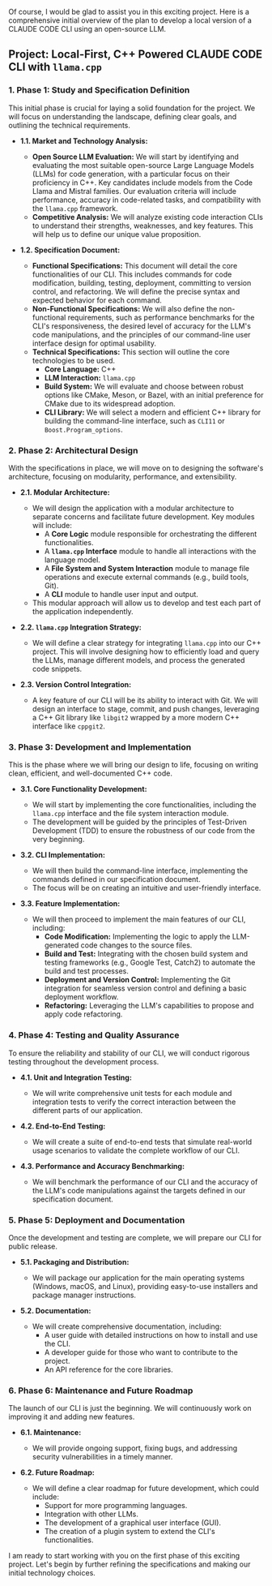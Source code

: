 Of course, I would be glad to assist you in this exciting project. Here is a comprehensive initial overview of the plan to develop a local version of a CLAUDE CODE CLI using an open-source LLM.

## Project: Local-First, C++ Powered CLAUDE CODE CLI with `llama.cpp`

### 1. Phase 1: Study and Specification Definition

This initial phase is crucial for laying a solid foundation for the project. We will focus on understanding the landscape, defining clear goals, and outlining the technical requirements.

* **1.1. Market and Technology Analysis:**
    * **Open Source LLM Evaluation:** We will start by identifying and evaluating the most suitable open-source Large Language Models (LLMs) for code generation, with a particular focus on their proficiency in C++. Key candidates include models from the Code Llama and Mistral families. Our evaluation criteria will include performance, accuracy in code-related tasks, and compatibility with the `llama.cpp` framework.
    * **Competitive Analysis:** We will analyze existing code interaction CLIs to understand their strengths, weaknesses, and key features. This will help us to define our unique value proposition.

* **1.2. Specification Document:**
    * **Functional Specifications:** This document will detail the core functionalities of our CLI. This includes commands for code modification, building, testing, deployment, committing to version control, and refactoring. We will define the precise syntax and expected behavior for each command.
    * **Non-Functional Specifications:** We will also define the non-functional requirements, such as performance benchmarks for the CLI's responsiveness, the desired level of accuracy for the LLM's code manipulations, and the principles of our command-line user interface design for optimal usability.
    * **Technical Specifications:** This section will outline the core technologies to be used.
        * **Core Language:** C++
        * **LLM Interaction:** `llama.cpp`
        * **Build System:** We will evaluate and choose between robust options like CMake, Meson, or Bazel, with an initial preference for CMake due to its widespread adoption.
        * **CLI Library:** We will select a modern and efficient C++ library for building the command-line interface, such as `CLI11` or `Boost.Program_options`.

### 2. Phase 2: Architectural Design

With the specifications in place, we will move on to designing the software's architecture, focusing on modularity, performance, and extensibility.

* **2.1. Modular Architecture:**
    * We will design the application with a modular architecture to separate concerns and facilitate future development. Key modules will include:
        * A **Core Logic** module responsible for orchestrating the different functionalities.
        * A **`llama.cpp` Interface** module to handle all interactions with the language model.
        * A **File System and System Interaction** module to manage file operations and execute external commands (e.g., build tools, Git).
        * A **CLI** module to handle user input and output.
    * This modular approach will allow us to develop and test each part of the application independently.

* **2.2. `llama.cpp` Integration Strategy:**
    * We will define a clear strategy for integrating `llama.cpp` into our C++ project. This will involve designing how to efficiently load and query the LLMs, manage different models, and process the generated code snippets.

* **2.3. Version Control Integration:**
    * A key feature of our CLI will be its ability to interact with Git. We will design an interface to stage, commit, and push changes, leveraging a C++ Git library like `libgit2` wrapped by a more modern C++ interface like `cppgit2`.

### 3. Phase 3: Development and Implementation

This is the phase where we will bring our design to life, focusing on writing clean, efficient, and well-documented C++ code.

* **3.1. Core Functionality Development:**
    * We will start by implementing the core functionalities, including the `llama.cpp` interface and the file system interaction module.
    * The development will be guided by the principles of Test-Driven Development (TDD) to ensure the robustness of our code from the very beginning.

* **3.2. CLI Implementation:**
    * We will then build the command-line interface, implementing the commands defined in our specification document.
    * The focus will be on creating an intuitive and user-friendly interface.

* **3.3. Feature Implementation:**
    * We will then proceed to implement the main features of our CLI, including:
        * **Code Modification:** Implementing the logic to apply the LLM-generated code changes to the source files.
        * **Build and Test:** Integrating with the chosen build system and testing frameworks (e.g., Google Test, Catch2) to automate the build and test processes.
        * **Deployment and Version Control:** Implementing the Git integration for seamless version control and defining a basic deployment workflow.
        * **Refactoring:** Leveraging the LLM's capabilities to propose and apply code refactoring.

### 4. Phase 4: Testing and Quality Assurance

To ensure the reliability and stability of our CLI, we will conduct rigorous testing throughout the development process.

* **4.1. Unit and Integration Testing:**
    * We will write comprehensive unit tests for each module and integration tests to verify the correct interaction between the different parts of our application.

* **4.2. End-to-End Testing:**
    * We will create a suite of end-to-end tests that simulate real-world usage scenarios to validate the complete workflow of our CLI.

* **4.3. Performance and Accuracy Benchmarking:**
    * We will benchmark the performance of our CLI and the accuracy of the LLM's code manipulations against the targets defined in our specification document.

### 5. Phase 5: Deployment and Documentation

Once the development and testing are complete, we will prepare our CLI for public release.

* **5.1. Packaging and Distribution:**
    * We will package our application for the main operating systems (Windows, macOS, and Linux), providing easy-to-use installers and package manager instructions.

* **5.2. Documentation:**
    * We will create comprehensive documentation, including:
        * A user guide with detailed instructions on how to install and use the CLI.
        * A developer guide for those who want to contribute to the project.
        * An API reference for the core libraries.

### 6. Phase 6: Maintenance and Future Roadmap

The launch of our CLI is just the beginning. We will continuously work on improving it and adding new features.

* **6.1. Maintenance:**
    * We will provide ongoing support, fixing bugs, and addressing security vulnerabilities in a timely manner.

* **6.2. Future Roadmap:**
    * We will define a clear roadmap for future development, which could include:
        * Support for more programming languages.
        * Integration with other LLMs.
        * The development of a graphical user interface (GUI).
        * The creation of a plugin system to extend the CLI's functionalities.

I am ready to start working with you on the first phase of this exciting project. Let's begin by further refining the specifications and making our initial technology choices.
